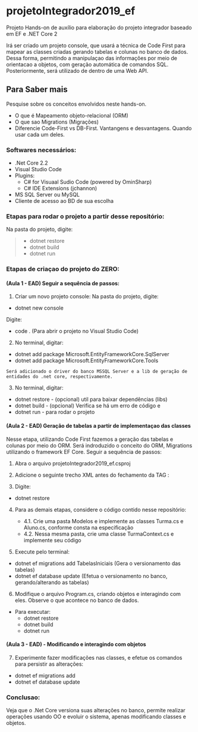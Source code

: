 # projetoIntegrador2019_ef
Projeto Hands-on de auxílio para elaboração do projeto integrador baseado em EF e .NET Core 2

Irá ser criado um projeto console, que usará a técnica de Code First para mapear as classes criadas gerando tabelas e colunas no banco de dados. Dessa forma, permitindo a manipulaçao das informações por meio de orientacao a objetos, com geração automática de comandos SQL.
Posteriormente, será utilizado de dentro de uma Web API.

## Para Saber mais

Pesquise sobre os conceitos envolvidos neste hands-on.

- O que é Mapeamento objeto-relacional (ORM)
- O que sao Migrations (Migrações)
- Diferencie Code-First vs DB-First. Vantangens e desvantagens. Quando usar cada um deles.


### Softwares necessários:
- .Net Core 2.2
- Visual Studio Code
- Plugins:
    - C# for Visuaal Sudio Code (powered by OminSharp)
    - C# IDE Extensions (jchannon)
- MS SQL Server ou MySQL 
- Cliente de acesso ao BD de sua escolha

### Etapas para rodar o projeto a partir desse repositório:

Na pasta do projeto, digite:
>  -  dotnet restore
>  -  dotnet build
>  -  dotnet run


### Etapas de criaçao do projeto do ZERO:

#### (Aula 1 - EAD) Seguir a sequência de passos: 

1. Criar um novo projeto console:
Na pasta do projeto, digite:
-    dotnet new console

Digite:
-    code .           (Para abrir o projeto no Visual Studio Code)

2. No terminal, digitar:
-    dotnet add package Microsoft.EntityFrameworkCore.SqlServer
-    dotnet add package Microsoft.EntityFrameworkCore.Tools 

    Será adicionado o driver do banco MSSQL Server e a lib de geração de entidades do .net core, respectivamente.

3. No terminal, digitar:
-    dotnet restore    - (opcional) util para baixar dependências (libs)
-    dotnet build      - (opcional) Verifica se há um erro de código
e
-    dotnet run        - para rodar o projeto


#### (Aula 2 - EAD) Geração de tabelas a partir de implementaçao das classes

Nesse etapa, utilizando Code First fazemos a geração das tabelas e colunas por meio do ORM.
Será indroduzido o conceito do ORM, Migrations utilizando o framework EF Core.
Seguir a sequência de passos:

1. Abra o arquivo projetoIntegrador2019_ef.csproj

2. Adicione o seguinte trecho XML antes do fechamento da TAG </Project>:

<ItemGroup>
    <DotNetCliToolReference Include="Microsoft.EntityFrameworkCore.Tools.DotNet" Version="2.0.1" />
</ItemGroup>

3. Digite:
-    dotnet restore

4. Para as demais etapas, considere o código contido nesse repositório:
    - 4.1. Crie uma pasta Modelos e implemente as classes Turma.cs e Aluno.cs, conforme consta na especificação
    - 4.2. Nessa mesma pasta, crie uma classe TurmaContext.cs e implemente seu código

5. Execute pelo terminal:
- dotnet ef migrations add TabelasIniciais    (Gera o versionamento das tabelas)
- dotnet ef database update                   (Efetua o versionamento no banco, gerando/alterando as tabelas)

6. Modifique o arquivo Program.cs, criando objetos e interagindo com eles. Observe o que acontece no banco de dados.
- Para executar:
    - dotnet restore
    - dotnet build
    - dotnet run

#### (Aula 3 - EAD) - Modificando e interagindo com objetos

7. Experimente fazer modificações nas classes, e efetue os comandos para persistir as alterações:
- dotnet ef migrations add <Nome da Migracao>
- dotnet ef database update 

### Conclusao:

Veja que o .Net Core versiona suas alterações no banco, permite realizar operações usando OO e evoluir o sistema, apenas modificando classes e objetos.
